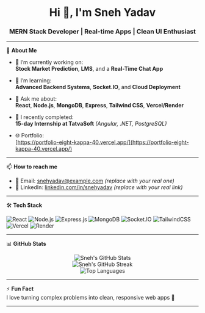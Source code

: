 <h1 align="center">Hi 👋, I'm Sneh Yadav</h1>
<h3 align="center">MERN Stack Developer | Real-time Apps | Clean UI Enthusiast</h3>

---

🌟 **About Me**

- 🔭 I’m currently working on:  
  **Stock Market Prediction**, **LMS**, and a **Real-Time Chat App**

- 🌱 I’m learning:  
  **Advanced Backend Systems**, **Socket.IO**, and **Cloud Deployment**

- 💬 Ask me about:  
  **React**, **Node.js**, **MongoDB**, **Express**, **Tailwind CSS**, **Vercel/Render**

- 💼 I recently completed:  
  **15-day Internship at TatvaSoft** *(Angular, .NET, PostgreSQL)*

- 🌐 Portfolio:  
  [https://portfolio-eight-kappa-40.vercel.app/](https://portfolio-eight-kappa-40.vercel.app/)

---

📫 **How to reach me**

- 📧 Email: snehyadav@example.com *(replace with your real one)*
- 💼 LinkedIn: [linkedin.com/in/snehyadav](https://linkedin.com/in/snehyadav) *(replace with your real link)*

---

🛠️ **Tech Stack**

![React](https://img.shields.io/badge/React-18-blue?logo=react)
![Node.js](https://img.shields.io/badge/Node.js-20-green?logo=node.js)
![Express.js](https://img.shields.io/badge/Express.js-black?logo=express)
![MongoDB](https://img.shields.io/badge/MongoDB-4.4-green?logo=mongodb)
![Socket.IO](https://img.shields.io/badge/Socket.IO-4.7-black?logo=socket.io)
![TailwindCSS](https://img.shields.io/badge/Tailwind_CSS-4-blue?logo=tailwind-css)
![Vercel](https://img.shields.io/badge/Vercel-Deploy-black?logo=vercel)
![Render](https://img.shields.io/badge/Render-Backend-blue?logo=render)

---

📊 **GitHub Stats**

<p align="center">
  <img src="https://github-readme-stats.vercel.app/api?username=snehyadav&show_icons=true&theme=radical" alt="Sneh's GitHub Stats" />
  <br />
  <img src="https://github-readme-streak-stats.herokuapp.com/?user=snehyadav&theme=radical" alt="Sneh's GitHub Streak" />
  <br />
  <img src="https://github-readme-stats.vercel.app/api/top-langs/?username=snehyadav&layout=compact&theme=radical" alt="Top Languages" />
</p>

---

⚡ **Fun Fact**  
I love turning complex problems into clean, responsive web apps 🚀

---

